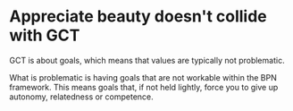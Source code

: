 # Appreciate beauty doesn't collide with GCT
GCT is about goals, which means that values are typically not problematic.

What is problematic is having goals that are not workable within the BPN framework. This means goals that, if not held lightly, force you to give up autonomy, relatedness or competence.

<!-- #Life -->

<!-- {BearID:5D093D71-D92A-4DB0-8ED4-84A146336C41-15756-00001303318CE85B} -->
